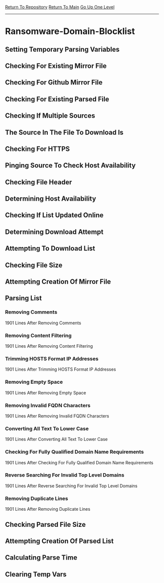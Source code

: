 [Return To Repository](https://github.com/deathbybandaid/piholeparser/)
[Return To Main](https://github.com/deathbybandaid/piholeparser/blob/master/RecentRunLogs/Mainlog.md)
[Go Up One Level](https://github.com/deathbybandaid/piholeparser/blob/master/RecentRunLogs/TopLevelScripts/30-Processing-External-Blacklists.md)
____________________________________
# Ransomware-Domain-Blocklist
## Setting Temporary Parsing Variables
## Checking For Existing Mirror File
## Checking For Github Mirror File
## Checking For Existing Parsed File
## Checking If Multiple Sources
## The Source In The File To Download Is
## Checking For HTTPS
## Pinging Source To Check Host Availability
## Checking File Header
## Determining Host Availability
## Checking If List Updated Online
## Determining Download Attempt
## Attempting To Download List
## Checking File Size
## Attempting Creation Of Mirror File
## Parsing List
### Removing Comments
1901 Lines After Removing Comments
### Removing Content Filtering
1901 Lines After Removing Content Filtering
### Trimming HOSTS Format IP Addresses
1901 Lines After Trimming HOSTS Format IP Addresses
### Removing Empty Space
1901 Lines After Removing Empty Space
### Removing Invalid FQDN Characters
1901 Lines After Removing Invalid FQDN Characters
### Converting All Text To Lower Case
1901 Lines After Converting All Text To Lower Case
### Checking For Fully Qualified Domain Name Requirements
1901 Lines After Checking For Fully Qualified Domain Name Requirements
### Reverse Searching For Invalid Top Level Domains
1901 Lines After Reverse Searching For Invalid Top Level Domains
### Removing Duplicate Lines
1901 Lines After Removing Duplicate Lines
## Checking Parsed File Size
## Attempting Creation Of Parsed List
## Calculating Parse Time
## Clearing Temp Vars
